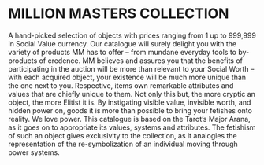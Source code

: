 # MILLION MASTERS COLLECTION
A hand-picked selection of objects with prices ranging from 1 up to 999,999 in Social Value currency. Our catalogue will surely delight you with the variety of products MM has to offer – from mundane everyday tools to by-products of credence. MM believes and assures you that the benefits of participating in the auction will be more than relevant to your Social Worth – with each acquired object, your existence will be much more unique than the one next to you. Respective, items own remarkable attributes and values that are chiefly unique to them. Not only this but, the more cryptic an object, the more Elitist it is. By instigating visible value, invisible worth, and hidden power on, goods it is more than possible to bring your fetishes onto reality. 
We love power. This catalogue is based on the Tarot’s Major Arana, as it goes on to appropriate its values, systems and attributes. The fetishism of such an object gives exclusivity to the collection, as it analogies the representation of the re-symbolization of an individual moving through power systems. 

